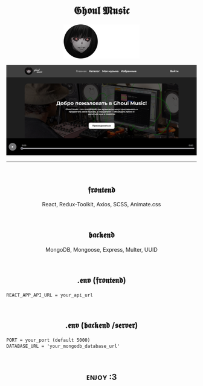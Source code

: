 <h1 align='center'>𝕲𝖍𝖔𝖚𝖑 𝕸𝖚𝖘𝖎𝖈</h1>

<p align='center'>
  <img src='./src/assets/images/logo.svg' width='200px' />
</p>
<p align='center'>
  <img src='./src/assets/images/preview_photo.png' />
</p>


<hr />
<br />

<h2 align='center'>𝖋𝖗𝖔𝖓𝖙𝖊𝖓𝖉</h2>

<p align='center'>React, Redux-Toolkit, Axios, SCSS, Animate.css</p>
<br />
<h2 align='center'>𝖇𝖆𝖈𝖐𝖊𝖓𝖉</h2>
<p align='center'>MongoDB, Mongoose, Express, Multer, UUID</p>
<br/>
<h2 align='center'>.𝖊𝖓𝖛 (𝖋𝖗𝖔𝖓𝖙𝖊𝖓𝖉)</h2>

```
REACT_APP_API_URL = your_api_url
```
<br />
<h2 align='center'>.𝖊𝖓𝖛 (𝖇𝖆𝖈𝖐𝖊𝖓𝖉 /𝖘𝖊𝖗𝖛𝖊𝖗)</h2>

```
PORT = your_port (default 5000)
DATABASE_URL = 'your_mongodb_database_url'
```
<br />

<h2 align='center'>ᴇɴᴊᴏʏ :3</h2>